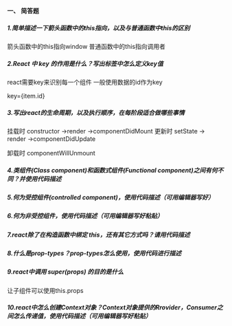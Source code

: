 **一、**     **简答题**

##### 1.简单描述一下箭头函数中的this指向，以及与普通函数中this的区别

箭头函数中的this指向window
普通函数中的this指向调用者

##### 2.React 中 key 的作用是什么？写出标签中怎么定义key值

react需要key来识别每一个组件 一般使用数据的id作为key

key={item.id}

##### 3.写出react的生命周期，以及执行顺序，在每阶段适合做哪些事情

挂载时 constructor ->render ->componentDidMount
更新时 setState -> render ->componentDidUpdate


卸载时 componentWillUnmount


##### 4.类组件(Class component)和函数式组件(Functional component)之间有何不同？并使用代码描述



##### 5.何为受控组件(controlled component)，使用代码描述（可用编辑器写好）



##### 6.何为非受控组件，使用代码描述（可用编辑器写好粘贴）



##### 7.react除了在构造函数中绑定 this，还有其它方式吗？请用代码描述



##### 8.什么是prop-types？prop-types怎么使用，使用代码进行描述



##### 9.react中调用 super(props) 的目的是什么

让子组件可以使用this.props

##### 10.react中怎么创建Context对象？Context对象提供的Rrovider，Consumer之间怎么传递值，使用代码描述（可用编辑器写好粘贴）